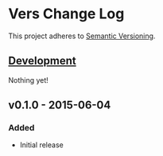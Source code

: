 # Vers Change Log
This project adheres to [Semantic Versioning](http://semver.org/).

## [Development]
Nothing yet!

## v0.1.0 - 2015-06-04
### Added
- Initial release

[Development]: https://github.com/TechnologyAdvice/Jexl/compare/0.1.0...HEAD
